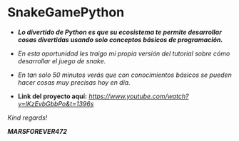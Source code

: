 # SnakeGamePython

- **_Lo divertido de Python es que su ecosistema te permite desarrollar cosas divertidas usando solo conceptos básicos de programación._**
- _En esta oportunidad les traigo mi propia versión del tutorial sobre cómo desarrollar el juego de snake._
- _En tan solo 50 minutos verás que con conocimientos básicos se pueden hacer cosas muy precisas hoy en día._

- **Link del proyecto aquí:** _https://www.youtube.com/watch?v=lKzEvbGbbPo&t=1396s_

_Kind regards!_

***MARSFOREVER472***
